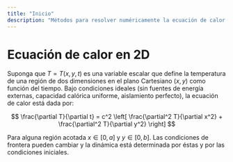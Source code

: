 ```yaml
---
title: "Inicio"
description: "Métodos para resolver numéricamente la ecuación de calor en dos dimensiones"
---
```


# Ecuación de calor en 2D

Suponga que $T = T(x, y, t)$ es una variable escalar que define la temperatura
de una región de dos dimensiones en el plano Cartesiano $(x, y)$ como función
del tiempo. Bajo condiciones ideales (sin fuentes de energía externas, capacidad
calórica uniforme, aislamiento perfecto), la ecuación de calor está dada por:

$$
\frac{\partial T}{\partial t} =
    c^2 \left[
        \frac{\partial^2 T}{\partial x^2} + \frac{\partial^2 T}{\partial y^2}
    \right]
$$

Para alguna región acotada $x \in [0, a]$ y $y \in [0, b]$. Las condiciones de
frontera pueden cambiar y la dinámica está determinada por éstas y por las
condiciones iniciales.
